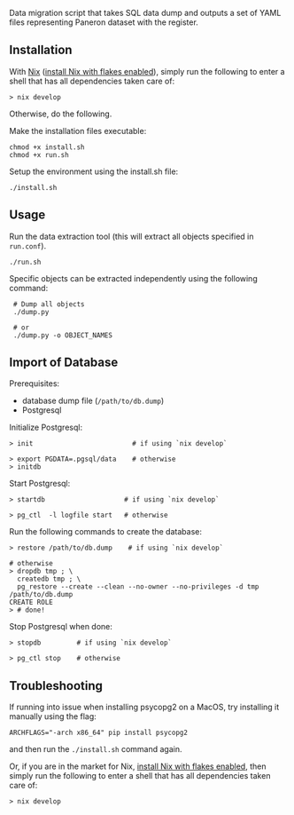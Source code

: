 Data migration script that takes SQL data dump and outputs a set of YAML files representing Paneron dataset with the register.

Installation
------------

With [Nix](https://nixos.org/)
([install Nix with flakes enabled](https://github.com/DeterminateSystems/nix-installer)),
simply run the following to enter a shell that has all dependencies taken
care of:

```
> nix develop
```

Otherwise, do the following.

Make the installation files executable:

```
chmod +x install.sh
chmod +x run.sh
```

Setup the environment using the install.sh file:

```
./install.sh
```

Usage
-----

Run the data extraction tool (this will extract all objects specified in `run.conf`).

```
./run.sh
```

Specific objects can be extracted independently using the following command:

```
 # Dump all objects
 ./dump.py

 # or
 ./dump.py -o OBJECT_NAMES
 ```

Import of Database
------------------

Prerequisites:

- database dump file (`/path/to/db.dump`)
- Postgresql


Initialize Postgresql:

```console
> init                         # if using `nix develop`
```

```console
> export PGDATA=.pgsql/data    # otherwise
> initdb
```


Start Postgresql:

```console
> startdb                    # if using `nix develop`
```

```console
> pg_ctl  -l logfile start   # otherwise
```

Run the following commands to create the database:

```console
> restore /path/to/db.dump    # if using `nix develop`
```

```console
# otherwise
> dropdb tmp ; \
  createdb tmp ; \
  pg_restore --create --clean --no-owner --no-privileges -d tmp /path/to/db.dump
CREATE ROLE
> # done!
```

Stop Postgresql when done:

```console
> stopdb         # if using `nix develop`
```
```console
> pg_ctl stop    # otherwise
```

Troubleshooting
---------------

If running into issue when installing psycopg2 on a MacOS, try installing it manually using the flag:

```
ARCHFLAGS="-arch x86_64" pip install psycopg2
```

and then run the `./install.sh` command again.

Or, if you are in the market for Nix,
[install Nix with flakes enabled](https://github.com/DeterminateSystems/nix-installer),
then simply run the following to enter a shell that has all dependencies taken
care of:

```
> nix develop
```
